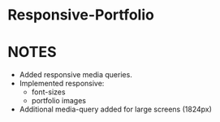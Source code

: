 # Responsive-Portfolio

# NOTES

* Added responsive media queries.
* Implemented responsive:
    - font-sizes
    - portfolio images
* Additional media-query added for large screens (1824px)


